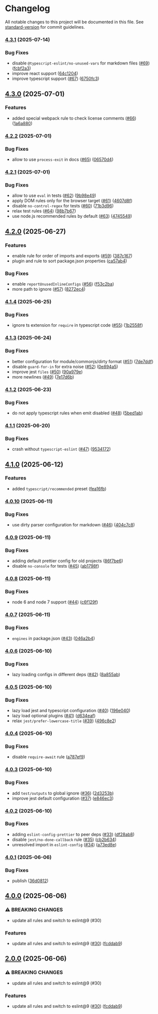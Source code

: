 # Changelog

All notable changes to this project will be documented in this file. See [standard-version](https://github.com/conventional-changelog/standard-version) for commit guidelines.

### [4.3.1](https://github.com/webpack/eslint-config-webpack/compare/v4.3.0...v4.3.1) (2025-07-14)


### Bug Fixes

* disable `@typescript-eslint/no-unused-vars` for markdown files ([#69](https://github.com/webpack/eslint-config-webpack/issues/69)) ([fcbf2a3](https://github.com/webpack/eslint-config-webpack/commit/fcbf2a346ca6b39b591733bf078f0f617ef6bbd3))
* improve react support ([64c1204](https://github.com/webpack/eslint-config-webpack/commit/64c12048e4e5e9b543b83fff15f66a0014cbb320))
* improve typescript support ([#67](https://github.com/webpack/eslint-config-webpack/issues/67)) ([6750fc3](https://github.com/webpack/eslint-config-webpack/commit/6750fc3b2fe46933b8ca86956e38855b0159de37))

## [4.3.0](https://github.com/webpack/eslint-config-webpack/compare/v4.2.2...v4.3.0) (2025-07-01)


### Features

* added special webpack rule to check license comments ([#66](https://github.com/webpack/eslint-config-webpack/issues/66)) ([1a6a880](https://github.com/webpack/eslint-config-webpack/commit/1a6a8800e1cd5618440ce2043f6b3ab7d3eb6e24))

### [4.2.2](https://github.com/webpack/eslint-config-webpack/compare/v4.2.1...v4.2.2) (2025-07-01)


### Bug Fixes

* allow to use `process-exit` in docs ([#65](https://github.com/webpack/eslint-config-webpack/issues/65)) ([06570d4](https://github.com/webpack/eslint-config-webpack/commit/06570d4927d610e465798e7c12d29939e2522cf7))

### [4.2.1](https://github.com/webpack/eslint-config-webpack/compare/v4.2.0...v4.2.1) (2025-07-01)


### Bug Fixes

* allow to use `eval` in tests ([#62](https://github.com/webpack/eslint-config-webpack/issues/62)) ([9b98e49](https://github.com/webpack/eslint-config-webpack/commit/9b98e496afaec20d6a60bf7e4d056d1464ddf035))
* apply DOM rules only for the browser target ([#61](https://github.com/webpack/eslint-config-webpack/issues/61)) ([4607d8f](https://github.com/webpack/eslint-config-webpack/commit/4607d8f71032530485ae285d9058eb975dbbdd1a))
* disable `no-control-regex` for tests ([#60](https://github.com/webpack/eslint-config-webpack/issues/60)) ([71b3d96](https://github.com/webpack/eslint-config-webpack/commit/71b3d96662c737f0bf787697d3a8464945395830))
* relax test rules ([#64](https://github.com/webpack/eslint-config-webpack/issues/64)) ([98b7b67](https://github.com/webpack/eslint-config-webpack/commit/98b7b67628bc98f6a0e3027c18228c218cb984f0))
* use node.js recommended rules by default ([#63](https://github.com/webpack/eslint-config-webpack/issues/63)) ([4745549](https://github.com/webpack/eslint-config-webpack/commit/4745549aa7d706146b57d2357b69da5930d439ee))

## [4.2.0](https://github.com/webpack/eslint-config-webpack/compare/v4.1.4...v4.2.0) (2025-06-27)


### Features

* enable rule for order of imports and exports ([#59](https://github.com/webpack/eslint-config-webpack/issues/59)) ([387c167](https://github.com/webpack/eslint-config-webpack/commit/387c167b288384371039214cf74213870014b63e))
* plugin and rule to sort package.json properties ([ca57ab4](https://github.com/webpack/eslint-config-webpack/commit/ca57ab4feb40a9d99f96136365ef5d8d4599536f))


### Bug Fixes

* enable `reportUnusedInlineConfigs` ([#56](https://github.com/webpack/eslint-config-webpack/issues/56)) ([f53c2ba](https://github.com/webpack/eslint-config-webpack/commit/f53c2ba8cceca47d7e0ffee04eed9eccc47d22de))
* more path to ignore ([#57](https://github.com/webpack/eslint-config-webpack/issues/57)) ([8272ec4](https://github.com/webpack/eslint-config-webpack/commit/8272ec4d1bd98e65d4bbe38a6003ee1f6dbccbfd))

### [4.1.4](https://github.com/webpack/eslint-config-webpack/compare/v4.1.3...v4.1.4) (2025-06-25)


### Bug Fixes

* ignore ts extension for `require` in typescript code ([#55](https://github.com/webpack/eslint-config-webpack/issues/55)) ([1b2558f](https://github.com/webpack/eslint-config-webpack/commit/1b2558f7a8c9c07c0ddfe85809d1392dc83f38be))

### [4.1.3](https://github.com/webpack/eslint-config-webpack/compare/v4.1.2...v4.1.3) (2025-06-24)


### Bug Fixes

* better configuration for module/commonjs/dirty format ([#51](https://github.com/webpack/eslint-config-webpack/issues/51)) ([7de7ddf](https://github.com/webpack/eslint-config-webpack/commit/7de7ddf4cfcde0f64b99a39813b42fb1bfa5f5b1))
* disable `guard-for-in` for extra noise ([#52](https://github.com/webpack/eslint-config-webpack/issues/52)) ([0e894a5](https://github.com/webpack/eslint-config-webpack/commit/0e894a5302daeb9959ca7dadbd73bc1e69bcd511))
* improve jest `files` ([#50](https://github.com/webpack/eslint-config-webpack/issues/50)) ([90a979e](https://github.com/webpack/eslint-config-webpack/commit/90a979eb4ab3c5303908a11b06cfb38855c3a9f0))
* more newlines ([#49](https://github.com/webpack/eslint-config-webpack/issues/49)) ([7e17d6b](https://github.com/webpack/eslint-config-webpack/commit/7e17d6b83f79b7216afd435d1fd9acf39742f8ac))

### [4.1.2](https://github.com/webpack/eslint-config-webpack/compare/v4.1.1...v4.1.2) (2025-06-23)


### Bug Fixes

* do not apply typescript rules when emit disabled ([#48](https://github.com/webpack/eslint-config-webpack/issues/48)) ([5bed1ab](https://github.com/webpack/eslint-config-webpack/commit/5bed1ab9e3a8c7c350e4a929efe4ac3001f58253))

### [4.1.1](https://github.com/webpack/eslint-config-webpack/compare/v4.1.0...v4.1.1) (2025-06-20)


### Bug Fixes

* crash without `typescript-eslint` ([#47](https://github.com/webpack/eslint-config-webpack/issues/47)) ([9534172](https://github.com/webpack/eslint-config-webpack/commit/95341721e3c8a6588deb9787a97a97d5dcefed52))

## [4.1.0](https://github.com/webpack/eslint-config-webpack/compare/v4.0.10...v4.1.0) (2025-06-12)


### Features

* added `typescript/recommended` preset ([fea16fb](https://github.com/webpack/eslint-config-webpack/commit/fea16fbf6b1e789fd49fac270aed912988b71793))

### [4.0.10](https://github.com/webpack/eslint-config-webpack/compare/v4.0.9...v4.0.10) (2025-06-11)


### Bug Fixes

* use dirty parser configuration for markdown ([#46](https://github.com/webpack/eslint-config-webpack/issues/46)) ([404c7c8](https://github.com/webpack/eslint-config-webpack/commit/404c7c867f6e180e56521219bebecd5f63c584fb))

### [4.0.9](https://github.com/webpack/eslint-config-webpack/compare/v4.0.8...v4.0.9) (2025-06-11)


### Bug Fixes

* adding default prettier config for old projects ([86f7be6](https://github.com/webpack/eslint-config-webpack/commit/86f7be6aa2643d181c767246eda50fa654d46a4c))
* disable `no-console` for tests ([#45](https://github.com/webpack/eslint-config-webpack/issues/45)) ([ab1798f](https://github.com/webpack/eslint-config-webpack/commit/ab1798f77881a2dec90191c3d8488900d1d53320))

### [4.0.8](https://github.com/webpack/eslint-config-webpack/compare/v4.0.7...v4.0.8) (2025-06-11)


### Bug Fixes

* node 6 and node 7 support ([#44](https://github.com/webpack/eslint-config-webpack/issues/44)) ([c6f129f](https://github.com/webpack/eslint-config-webpack/commit/c6f129f069ba56bb1c31c2debcf9575f6a846abb))

### [4.0.7](https://github.com/webpack/eslint-config-webpack/compare/v4.0.6...v4.0.7) (2025-06-11)


### Bug Fixes

* `engines` in package.json ([#43](https://github.com/webpack/eslint-config-webpack/issues/43)) ([046a2b4](https://github.com/webpack/eslint-config-webpack/commit/046a2b40499c9f30c1df2f73aee1eb1c21b061d2))

### [4.0.6](https://github.com/webpack/eslint-config-webpack/compare/v4.0.5...v4.0.6) (2025-06-10)


### Bug Fixes

* lazy loading configs in different deps ([#42](https://github.com/webpack/eslint-config-webpack/issues/42)) ([8a855ab](https://github.com/webpack/eslint-config-webpack/commit/8a855abe8aa8210316a835c1b84675838424a452))

### [4.0.5](https://github.com/webpack/eslint-config-webpack/compare/v4.0.4...v4.0.5) (2025-06-10)


### Bug Fixes

* lazy load jest and typescript configuration ([#40](https://github.com/webpack/eslint-config-webpack/issues/40)) ([196e040](https://github.com/webpack/eslint-config-webpack/commit/196e040fff0661633070fab57c57dd2baa486d09))
* lazy load optional plugins ([#41](https://github.com/webpack/eslint-config-webpack/issues/41)) ([d634eaf](https://github.com/webpack/eslint-config-webpack/commit/d634eaf555be2b68a7b7079d8a928804b1589bdb))
* relax `jest/prefer-lowercase-title` ([#39](https://github.com/webpack/eslint-config-webpack/issues/39)) ([496c8e2](https://github.com/webpack/eslint-config-webpack/commit/496c8e2ff1b4337a65325568ce93596b99732572))

### [4.0.4](https://github.com/webpack/eslint-config-webpack/compare/v4.0.3...v4.0.4) (2025-06-10)


### Bug Fixes

* disable `require-await` rule ([a787ef9](https://github.com/webpack/eslint-config-webpack/commit/a787ef96d293382b90a0c0e107ebc037d64b2204))

### [4.0.3](https://github.com/webpack/eslint-config-webpack/compare/v4.0.2...v4.0.3) (2025-06-10)


### Bug Fixes

* add `test/outputs` to global ignore ([#36](https://github.com/webpack/eslint-config-webpack/issues/36)) ([2d3253b](https://github.com/webpack/eslint-config-webpack/commit/2d3253bf0a3156d360e5c84bb894abc74969dbc3))
* improve jest default configuration ([#37](https://github.com/webpack/eslint-config-webpack/issues/37)) ([e846ec3](https://github.com/webpack/eslint-config-webpack/commit/e846ec360179cc8551212714470ce3ad38d2a1b8))

### [4.0.2](https://github.com/webpack/eslint-config-webpack/compare/v4.0.1...v4.0.2) (2025-06-10)


### Bug Fixes

* adding `eslint-config-prettier` to peer deps ([#33](https://github.com/webpack/eslint-config-webpack/issues/33)) ([df28ab8](https://github.com/webpack/eslint-config-webpack/commit/df28ab8bd7c9a269ba35a8ff4fe1d9cd6d641998))
* disable `jest/no-done-callback` rule ([#35](https://github.com/webpack/eslint-config-webpack/issues/35)) ([cb2b634](https://github.com/webpack/eslint-config-webpack/commit/cb2b6342f66d9fc9c57bd99f07e53b3528941b07))
* unresolved import in `eslint-config` ([#34](https://github.com/webpack/eslint-config-webpack/issues/34)) ([a73ed8e](https://github.com/webpack/eslint-config-webpack/commit/a73ed8e6bba2dd76540f3af4e31aabdeb6e958dc))

### [4.0.1](https://github.com/webpack/eslint-config-webpack/compare/v4.0.0...v4.0.1) (2025-06-06)


### Bug Fixes

* publish ([36d0812](https://github.com/webpack/eslint-config-webpack/commit/36d0812ea29472e1ab9a8ea0e279199a1a7e94f8))

## [4.0.0](https://github.com/webpack/eslint-config-webpack/compare/v3.0.0...v4.0.0) (2025-06-06)


### ⚠ BREAKING CHANGES

* update all rules and switch to eslint@9 (#30)

### Features

* update all rules and switch to eslint@9 ([#30](https://github.com/webpack/eslint-config-webpack/issues/30)) ([fcddab9](https://github.com/webpack/eslint-config-webpack/commit/fcddab9409e5fa03d7062160d2c4b6842b332049))

## [2.0.0](https://github.com/webpack/eslint-config-webpack/compare/v3.0.0...v2.0.0) (2025-06-06)


### ⚠ BREAKING CHANGES

* update all rules and switch to eslint@9 (#30)

### Features

* update all rules and switch to eslint@9 ([#30](https://github.com/webpack/eslint-config-webpack/issues/30)) ([fcddab9](https://github.com/webpack/eslint-config-webpack/commit/fcddab9409e5fa03d7062160d2c4b6842b332049))
